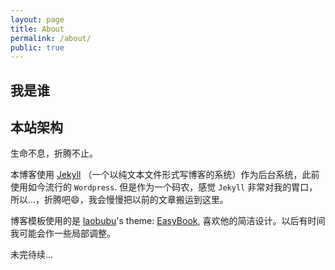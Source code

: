 ```yaml
---
layout: page
title: About
permalink: /about/
public: true
---
```

## 我是谁

## 本站架构
生命不息，折腾不止。

本博客使用 [Jekyll](http://jekyllrb.com) （一个以纯文本文件形式写博客的系统）作为后台系统，此前使用如今流行的 `Wordpress`. 但是作为一个码农，感觉 `Jekyll` 非常对我的胃口，所以...，折腾吧:smile:，我会慢慢把以前的文章搬运到这里。

博客模板使用的是 [laobubu](http://laobubu.net)'s theme: [EasyBook](https://github.com/laobubu/jekyll-theme-EasyBook), 喜欢他的简洁设计。以后有时间我可能会作一些局部调整。

未完待续...